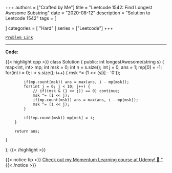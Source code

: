 
+++
authors = ["Crafted by Me"]
title = "Leetcode 1542: Find Longest Awesome Substring"
date = "2020-08-12"
description = "Solution to Leetcode 1542"
tags = [
    
]
categories = [
    "Hard"
]
series = ["Leetcode"]
+++



[`Problem Link`](https://leetcode.com/problems/find-longest-awesome-substring/description/)

---



**Code:**

{{< highlight cpp >}}
class Solution {
public:
    int longestAwesome(string s) {
        map<int, int> mp;
        int msk = 0;
        int n = s.size();
        int j = 0, ans = 1;
        mp[0] = -1;
        for(int i = 0; i < s.size(); i++) {
            msk ^= (1 << (s[i] - '0'));

            if(mp.count(msk)) ans = max(ans, i - mp[msk]);
            for(int j = 0; j < 10; j++) {
                // if((msk & (1 << j)) == 0) continue;
                msk ^= (1 << j);
                if(mp.count(msk)) ans = max(ans, i - mp[msk]);
                msk ^= (1 << j);                
            }

            if(!mp.count(msk)) mp[msk] = i;
        }

        return ans;

    }
};
{{< /highlight >}}



{{< notice tip >}}
[Check out my Momentum Learning course at Udemy! 🚀 "](https://www.udemy.com/course/blind-75-the-data-structures-and-algorithms-essentials/)
{{< /notice >}}

